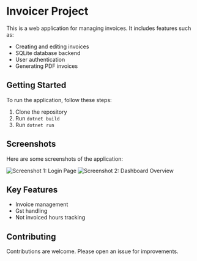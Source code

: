 # Invoicer Project

This is a web application for managing invoices. It includes features such as:
- Creating and editing invoices
- SQLite database backend
- User authentication
- Generating PDF invoices

## Getting Started

To run the application, follow these steps:
1. Clone the repository
2. Run `dotnet build`
3. Run `dotnet run`

## Screenshots

Here are some screenshots of the application:

![Screenshot 1: Login Page](docs/screenshot1.png)
![Screenshot 2: Dashboard Overview](docs/screenshot2.png)

## Key Features
- Invoice management
- Gst handling
- Not invoiced hours tracking

## Contributing
Contributions are welcome. Please open an issue for improvements.